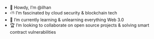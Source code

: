 - 👋 Howdy, I’m @ilhan
- ⛅️ I’m fascinated by cloud security & blockchain tech
- 🌱 I’m currently learning & unlearning everything Web 3.0
- 🏆 I’m looking to collaborate on open source projects & solving smart contract vulnerabilities

<!---
ilhanj/ilhanj is a ✨ special ✨ repository because its `README.md` (this file) appears on your GitHub profile.
You can click the Preview link to take a look at your changes.
--->
